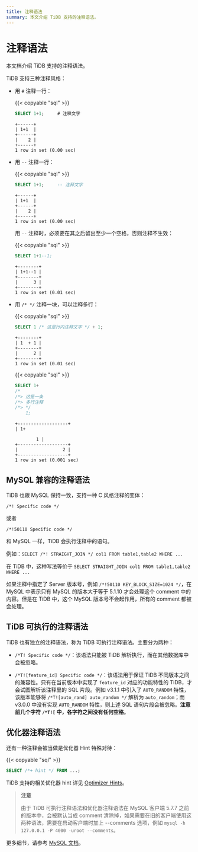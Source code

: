 ```yaml
---
title: 注释语法
summary: 本文介绍 TiDB 支持的注释语法。
---
```


# 注释语法

本文档介绍 TiDB 支持的注释语法。

TiDB 支持三种注释风格：

* 用 `#` 注释一行：

    {{< copyable "sql" >}}

    ```sql
    SELECT 1+1;     # 注释文字
    ```

    ```
    +------+
    | 1+1  |
    +------+
    |    2 |
    +------+
    1 row in set (0.00 sec)
    ```

* 用 `--` 注释一行：

    {{< copyable "sql" >}}

    ```sql
    SELECT 1+1;     -- 注释文字
    ```

    ```
    +------+
    | 1+1  |
    +------+
    |    2 |
    +------+
    1 row in set (0.00 sec)
    ```

    用 `--` 注释时，必须要在其之后留出至少一个空格，否则注释不生效：

    {{< copyable "sql" >}}

    ```sql
    SELECT 1+1--1;
    ```

    ```
    +--------+
    | 1+1--1 |
    +--------+
    |      3 |
    +--------+
    1 row in set (0.01 sec)
    ```

* 用 `/* */` 注释一块，可以注释多行：

    {{< copyable "sql" >}}

    ```sql
    SELECT 1 /* 这是行内注释文字 */ + 1;
    ```

    ```
    +--------+
    | 1  + 1 |
    +--------+
    |      2 |
    +--------+
    1 row in set (0.01 sec)
    ```

    {{< copyable "sql" >}}

    ```sql
    SELECT 1+
    /*
    /*> 这是一条
    /*> 多行注释
    /*> */
        1;
    ```

    ```
    +-------------------+
    | 1+

            1 |
    +-------------------+
    |                 2 |
    +-------------------+
    1 row in set (0.001 sec)
    ```

## MySQL 兼容的注释语法

TiDB 也跟 MySQL 保持一致，支持一种 C 风格注释的变体：

```
/*! Specific code */
```

或者

```
/*!50110 Specific code */
```

和 MySQL 一样，TiDB 会执行注释中的语句。

例如：`SELECT /*! STRAIGHT_JOIN */ col1 FROM table1,table2 WHERE ...`

在 TiDB 中，这种写法等价于 `SELECT STRAIGHT_JOIN col1 FROM table1,table2 WHERE ...`

如果注释中指定了 Server 版本号，例如 `/*!50110 KEY_BLOCK_SIZE=1024 */`，在 MySQL 中表示只有 MySQL 的版本大于等于 5.1.10 才会处理这个 comment 中的内容。但是在 TiDB 中，这个 MySQL 版本号不会起作用，所有的 comment 都被会处理。

## TiDB 可执行的注释语法

TiDB 也有独立的注释语法，称为 TiDB 可执行注释语法。主要分为两种：

* `/*T! Specific code */`：该语法只能被 TiDB 解析执行，而在其他数据库中会被忽略。

* `/*T![feature_id] Specific code */`：该语法用于保证 TiDB 不同版本之间的兼容性。只有在当前版本中实现了 `feature_id` 对应的功能特性的 TiDB，才会试图解析该注释里的 SQL 片段。例如 v3.1.1 中引入了 `AUTO_RANDOM` 特性，该版本能够将 `/*T![auto_rand] auto_random */` 解析为 `auto_random`；而 v3.0.0 中没有实现 `AUTO_RANDOM` 特性，则上述 SQL 语句片段会被忽略。**注意前几个字符 `/*T![` 中，各字符之间没有任何空格**。

## 优化器注释语法

还有一种注释会被当做是优化器 Hint 特殊对待：

{{< copyable "sql" >}}

```sql
SELECT /*+ hint */ FROM ...;
```

TiDB 支持的相关优化器 hint 详见 [Optimizer Hints](/optimizer-hints.md)。

> **注意**
>
> 由于 TiDB 可执行注释语法和优化器注释语法在 MySQL 客户端 5.7.7 之前的版本中，会被默认当成 comment 清除掉，如果需要在旧的客户端使用这两种语法，需要在启动客户端时加上 --comments 选项，例如 `mysql -h 127.0.0.1 -P 4000 -uroot --comments`。

更多细节，请参考 [MySQL 文档](https://dev.mysql.com/doc/refman/5.7/en/comments.html)。
